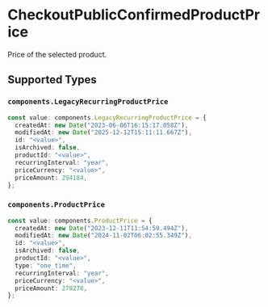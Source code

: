 # CheckoutPublicConfirmedProductPrice

Price of the selected product.


## Supported Types

### `components.LegacyRecurringProductPrice`

```typescript
const value: components.LegacyRecurringProductPrice = {
  createdAt: new Date("2023-06-06T16:15:17.058Z"),
  modifiedAt: new Date("2025-12-12T15:11:11.667Z"),
  id: "<value>",
  isArchived: false,
  productId: "<value>",
  recurringInterval: "year",
  priceCurrency: "<value>",
  priceAmount: 294184,
};
```

### `components.ProductPrice`

```typescript
const value: components.ProductPrice = {
  createdAt: new Date("2023-12-11T11:54:59.494Z"),
  modifiedAt: new Date("2024-11-02T06:02:55.349Z"),
  id: "<value>",
  isArchived: false,
  productId: "<value>",
  type: "one_time",
  recurringInterval: "year",
  priceCurrency: "<value>",
  priceAmount: 278278,
};
```


